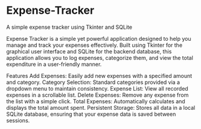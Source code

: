 # Expense-Tracker
A simple expense tracker using Tkinter and SQLite

Expense Tracker is a simple yet powerful application designed to help you manage and track your expenses effectively. Built using Tkinter for the graphical user interface and SQLite for the backend database, this application allows you to log expenses, categorize them, and view the total expenditure in a user-friendly manner.

Features
Add Expenses: Easily add new expenses with a specified amount and category.
Category Selection: Standard categories provided via a dropdown menu to maintain consistency.
Expense List: View all recorded expenses in a scrollable list.
Delete Expenses: Remove any expense from the list with a simple click.
Total Expenses: Automatically calculates and displays the total amount spent.
Persistent Storage: Stores all data in a local SQLite database, ensuring that your expense data is saved between sessions.
